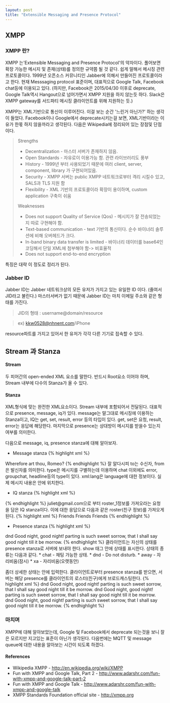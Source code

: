 ```yaml
---
layout: post
title: "Extensible Messaging and Presence Protocol"
---
```

## XMPP

### XMPP 란?
XMPP 는'Extensible Messaging and Presence Protocol'의 약자이다. 풀어보면 확장 가능한 메시지 및 존재(상태)를 정의한 규약쯤 될 것 같다. 쉽게 말해서 메시징 관련 프로토콜이다. 1999년 오픈소스 커뮤니티인 Jabber에 의해서 만들어진 프로토콜이라고 한다. 현재 Messsaging protocol 표준이며, 대표적으로 Google Talk, Facebook chat등에 이용되고 있다. (하지만, Facebook은 2015/04/30 이후로 deprecate, Google Talk역시 Hangout으로 넘어가면서 XMPP 지원을 하지 않는듯 하다. Slack은 XMPP gateway를 서드파티 메시징 클라이언트를 위해 지원하는 듯.)

XMPP는 XML기반으로 통신이 이루어진다. 이걸 보는 순간 '느린거 아닌가?' 하는 생각이 들었다. Facebook이나 Google에서 deprecate시키는걸 보면, XML기반이라는 이유가 한몫 하지 않을까라고 생각된다.
다음은 Wikipedia에 정리되어 있는 장점및 단점이다.


> Strengths
> * Decentralization - 마스터 서버가 존재하지 않음.
> * Open Standards - 자유로이 이용가능 함. 관련 라이브러리도 풍부
> * History - 1999년 부터 사용되었기 때문에 여러 client, server, component, library 가 구현되어있음.
> * Security - XMPP 서버는 public XMPP 네트워크로부터 격리 시킬수 있고, SALS과 TLS 지원 함
> * Flexibility - XML 기반의 프로토콜이라 확장이 용이하며, custom application 구축이 쉬움
>
> Weaknesses
> * Does not support Quality of Service (Qos) - 메시지가 잘 전송되었는지 따로 구현해야 함.
> * Text-based communication - text 기반의 통신이다. 순수 바이너리 솔루션에 비해 오버헤드가 크다.
> * In-band binary data transfer is limited - 바이너리 데이터를 base64인코딩해서 단일 XML에 첨부해야 함-> 비효율적
> * Does not support end-to-end encryption

특징은 대략 이 정도로 정리가 된다.

### Jabber ID
Jabber ID는 Jabber 네트워크상의 모든 유저가 가지고 있는 유일한 ID 이다. (줄여서 JID라고 불린다.) 마스터서버가 없기 때문에 Jabber ID는 마치 이메일 주소와 같은 형태를 가진다.
> JID의 형태 : username@domain/resource

> ex) kkw0528@nhnent.com/iPhone

resource파트를 가지고 있어서 한 유저가 각각 다른 기기로 접속할 수 있다.

## Stream 과 Stanza

#### Stream
두 피어간의 open-ended XML 요소를 말한다. 반드시 Root요소 이어야 하며, Stream 내부에 다수의 Stanza가 올 수 있다.
#### Stanza
XML형식에 맞는 완전한 XML요소이다. Stream 내부에 포함되어서 전달된다. 대표적으로 presence, message, iq가 있다. message는 말그대로 메시징에 이용하는 Stanza이고, IQ는 get, set, result, error 등의 타입이 있다. get, set은 요청, result, error는 응답에 해당한다. 마지막으로 presence는 상대방이 메시지를 받을수 있는지 여부를 의미한다.

다음으로 message, iq, presence stanza에 대해 알아보자.

* Message stanza
{% highlight xml %}
<message to="romeo@gmail.com" from="juliet@gmail.com" type="chat" xml:lang="en">
	<body>Wherefore art thou, Romeo?</body>
</message>
{% endhighlight %}
잘 알다시피 to는 수신자, from은 발신자를 의미한다. type은 메시지를 구별하는데 이용하며 chat 이외에도 error, groupchat, headline등의 type이 있다. xml:lang은 language에 대한 정보이다. 실제 메시지 내용은 <body></body> 안에 위치한다.

* IQ stanza
{% highlight xml %}
<iq from="juliet@gmail.com" type="get" id="roster_1">
	<query xmlns="jabber:iq:roster"/>
</iq>
{% endhighlight %}
juliet@gmail.com으로 부터 roster_1정보를 가져오라는 요청을 담은 IQ stanza이다.
이에 대한 응답으로 다음과 같은 roster(친구 정보)를 가져오게 된다.
{% highlight xml %}
<iq to="juliet@gmail.com" type="result" id="roster_1">
    <query xmlns="jabber:iq:roster">
        <item jid="romeo@gmail.com" name="Romeo" subscription="both">
            <group>Friends</group>
        </item>
        <item jid="mercutio@gmail.com" name="Mercutio" subscription="from">
            <group>Friends</group>
        </item>
        <item jid="benvolio@gmail.com" name="Benvolio" subscription="both">
            <group>Friends</group>
        </item>
    </query>
</iq>
{% endhighlight %}

* Presence stanza
{% highlight xml %}
<presence xml:lang="en"> 
    <show>dnd</show> 
    <status>Good night, good night! parting is such sweet sorrow, that I shall say good night till it be morrow.</status> 
</presence>
{% endhighlight %}
클라이언트는 자신의 상태를 presence stanza로 서버에 보내야 한다. show 태그 안에 상태를 표시한다. 상태의 종류는 다음과 같다.
  * chat - 채팅 가능한 상태.
  * dnd - Do not disturb.
  * away - 자리비움(잠시)
  * xa - 자리비움(오랫동안)
 
 좀더 상세한 상태는 <status></status>안에 입력한다.
클라이언트로부터 presence stanza를 받으면, 서버는 해당 presence를 클라이언트의 로스터(친구)에게 브로드캐스팅한다.
{% highlight xml %}
<presence from="romeo@gmail.com" to="juliet@gmail.com" xml:lang="en">
    <show>dnd</show>
    <status>Good night, good night! parting is such sweet sorrow, that I shall say good night till it be morrow.</status>
</presence>
<presence from="romeo@gmail.com" to="mercutio@gmail.com" xml:lang="en">
    <show>dnd</show>
    <status>Good night, good night! parting is such sweet sorrow, that I shall say good night till it be morrow.</status>
</presence>
<presence from="romeo@gmail.com" to="benvolio@gmail.com" xml:lang="en">
    <show>dnd</show>
    <status>Good night, good night! parting is such sweet sorrow, that I shall say good night till it be morrow.</status>
</presence>
{% endhighlight %}

### 마치며
XMPP에 대해 알아보았는데, Google 및 Facebook에서 deprecate 되는것을 보니 잘은 모르지만 지고있는 표준이 아닌가 생각된다. 다음번에는 MQTT 및 message queue에 대한 내용을 알아보는 시간이 되도록 하겠다.

#### References
* Wikipedia XMPP - http://en.wikipedia.org/wiki/XMPP
* Fun with XMPP and Google Talk, Part 2 - http://www.adarshr.com/fun-with-xmpp-and-google-talk-part-2
* Fun with XMPP and Google Talk - http://www.adarshr.com/fun-with-xmpp-and-google-talk
* XMPP Standards Foundation official site - http://xmpp.org